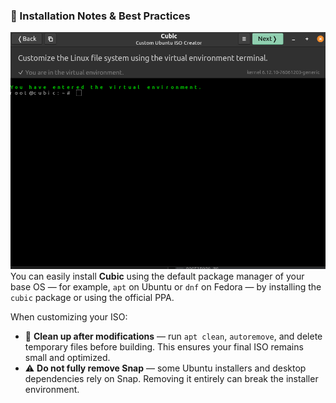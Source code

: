 

### 🧩 Installation Notes & Best Practices
![](../assets/virtual_enviroment.png)
You can easily install **Cubic** using the default package manager of your base OS — for example, `apt` on Ubuntu or `dnf` on Fedora — by installing the `cubic` package or using the official PPA.

When customizing your ISO:

* 🧹 **Clean up after modifications** — run `apt clean`, `autoremove`, and delete temporary files before building. This ensures your final ISO remains small and optimized.
* ⚠️ **Do not fully remove Snap** — some Ubuntu installers and desktop dependencies rely on Snap. Removing it entirely can break the installer environment.
